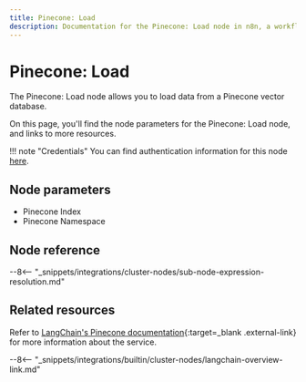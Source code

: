 ```yaml
---
title: Pinecone: Load
description: Documentation for the Pinecone: Load node in n8n, a workflow automation platform. Includes details of operations and configuration, and links to examples and credentials information.
---
```


# Pinecone: Load

The Pinecone: Load node allows you to load data from a Pinecone vector database.

On this page, you'll find the node parameters for the Pinecone: Load node, and links to more resources.

!!! note "Credentials"
    You can find authentication information for this node [here](/integrations/builtin/credentials/pinecone/).

<!--
!!! note "Examples and templates"
	For usage examples and templates to help you get started, refer to n8n's [LangChain integrations](https://n8n.io/integrations/langchain/){:target=_blank .external-link} page.
-->
	
## Node parameters

* Pinecone Index
* Pinecone Namespace

## Node reference

--8<-- "_snippets/integrations/cluster-nodes/sub-node-expression-resolution.md"

## Related resources

<!--
View [example workflows and related content](https://n8n.io/integrations/langchain/){:target=_blank .external-link} on n8n's website.
-->

Refer to [LangChain's Pinecone documentation](https://js.langchain.com/docs/modules/data_connection/vectorstores/integrations/pinecone){:target=_blank .external-link} for more information about the service.

--8<-- "_snippets/integrations/builtin/cluster-nodes/langchain-overview-link.md"
